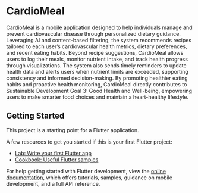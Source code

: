 # CardioMeal

CardioMeal is a mobile application designed to help individuals manage and prevent cardiovascular disease through personalized dietary guidance. Leveraging AI and content-based filtering, the system recommends recipes tailored to each user’s cardiovascular health metrics, dietary preferences, and recent eating habits. Beyond recipe suggestions, CardioMeal allows users to log their meals, monitor nutrient intake, and track health progress through visualizations. The system also sends timely reminders to update health data and alerts users when nutrient limits are exceeded, supporting consistency and informed decision-making. By promoting healthier eating habits and proactive health monitoring, CardioMeal directly contributes to Sustainable Development Goal 3: Good Health and Well-being, empowering users to make smarter food choices and maintain a heart-healthy lifestyle.

## Getting Started

This project is a starting point for a Flutter application.

A few resources to get you started if this is your first Flutter project:

- [Lab: Write your first Flutter app](https://docs.flutter.dev/get-started/codelab)
- [Cookbook: Useful Flutter samples](https://docs.flutter.dev/cookbook)

For help getting started with Flutter development, view the
[online documentation](https://docs.flutter.dev/), which offers tutorials,
samples, guidance on mobile development, and a full API reference.
